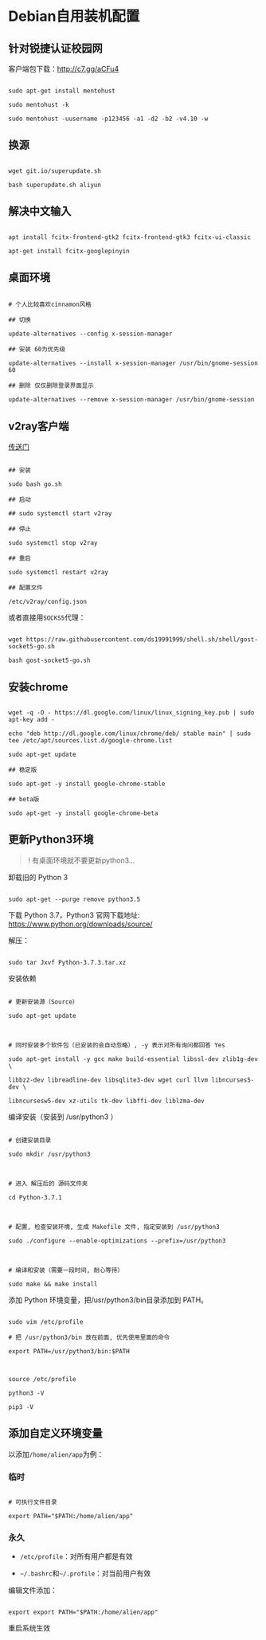 # Debian自用装机配置

## 针对锐捷认证校园网
客户端包下载：http://c7.gg/aCFu4
```
sudo apt-get install mentohust
sudo mentohust -k
sudo mentohust -uusername -p123456 -a1 -d2 -b2 -v4.10 -w
```

## 换源
```
wget git.io/superupdate.sh
bash superupdate.sh aliyun
```
## 解决中文输入
```
apt install fcitx-frontend-gtk2 fcitx-frontend-gtk3 fcitx-ui-classic
apt-get install fcitx-googlepinyin
```

## 桌面环境
```
# 个人比较喜欢cinnamon风格
## 切换
update-alternatives --config x-session-manager
## 安装 60为优先级
update-alternatives --install x-session-manager /usr/bin/gnome-session 60
## 删除 仅仅删除登录界面显示
update-alternatives --remove x-session-manager /usr/bin/gnome-session
```

## v2ray客户端
[传送门](https://www.creat.kim/archives/64/)
```
## 安装
sudo bash go.sh
## 启动
## sudo systemctl start v2ray
## 停止
sudo systemctl stop v2ray
## 重启 
sudo systemctl restart v2ray
## 配置文件
/etc/v2ray/config.json
```
或者直接用`SOCKS5`代理：
```
wget https://raw.githubusercontent.com/ds19991999/shell.sh/shell/gost-socket5-go.sh
bash gost-socket5-go.sh
```

## 安装chrome
```
wget -q -O - https://dl.google.com/linux/linux_signing_key.pub | sudo apt-key add -
echo "deb http://dl.google.com/linux/chrome/deb/ stable main" | sudo tee /etc/apt/sources.list.d/google-chrome.list
sudo apt-get update
## 稳定版
sudo apt-get -y install google-chrome-stable
## beta版
sudo apt-get -y install google-chrome-beta 
```

## 更新Python3环境
>! 有桌面环境就不要更新python3...

卸载旧的 Python 3
```
sudo apt-get --purge remove python3.5
```
下载 Python 3.7，Python3 官网下载地址: https://www.python.org/downloads/source/
解压：
```
sudo tar Jxvf Python-3.7.3.tar.xz
```
安装依赖
```
# 更新安装源（Source）
sudo apt-get update

# 同时安装多个软件包（已安装的会自动忽略）, -y 表示对所有询问都回答 Yes
sudo apt-get install -y gcc make build-essential libssl-dev zlib1g-dev \
libbz2-dev libreadline-dev libsqlite3-dev wget curl llvm libncurses5-dev \
libncursesw5-dev xz-utils tk-dev libffi-dev liblzma-dev
```
编译安装（安装到 /usr/python3 ）
```
# 创建安装目录
sudo mkdir /usr/python3

# 进入 解压后的 源码文件夹
cd Python-3.7.1

# 配置, 检查安装环境, 生成 Makefile 文件, 指定安装到 /usr/python3
sudo ./configure --enable-optimizations --prefix=/usr/python3

# 编译和安装（需要一段时间, 耐心等待）
sudo make && make install
```
添加 Python 环境变量，把/usr/python3/bin目录添加到 PATH。
```
sudo vim /etc/profile
# 把 /usr/python3/bin 放在前面, 优先使用里面的命令
export PATH=/usr/python3/bin:$PATH

source /etc/profile
python3 -V
pip3 -V
```

## 添加自定义环境变量
以添加`/home/alien/app`为例：
### 临时
```
# 可执行文件目录
export PATH="$PATH:/home/alien/app"
```
### 永久
* `/etc/profile`：对所有用户都是有效
* `~/.bashrc`和`~/.profile`：对当前用户有效

编辑文件添加：
```
export export PATH="$PATH:/home/alien/app"
```
重启系统生效



